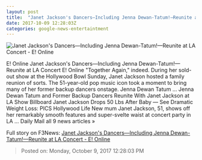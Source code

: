 ```yaml
---
layout: post
title:  "Janet Jackson's Dancers—Including Jenna Dewan-Tatum!—Reunite at LA Concert - E! Online"
date: 2017-10-09 12:28:03Z
categories: google-news-entertaintment
---
```


![Janet Jackson's Dancers—Including Jenna Dewan-Tatum!—Reunite at LA Concert - E! Online](http://akns-images.eonline.com/eol_images/Entire_Site/201799/rs_600x600-171009044609-600-Janet-Jackson-Jenna-Dewan-Tatum-JR-100917.jpg?downsize=450:*&crop=450:350;left,top)

E! Online Janet Jackson's Dancers—Including Jenna Dewan-Tatum!—Reunite at LA Concert E! Online "Together Again," indeed. During her sold-out show at the Hollywood Bowl Sunday, Janet Jackson hosted a family reunion of sorts. The 51-year-old pop music icon took a moment to bring many of her former backup dancers onstage. Jenna Dewan Tatum ... Jenna Dewan Tatum and Former Backup Dancers Reunite With Janet Jackson at LA Show Billboard Janet Jackson Drops 50 Lbs After Baby — See Dramatic Weight Loss: PICS Hollywood Life New mum Janet Jackson, 51, shows off her remarkably smooth features and super-svelte waist at concert party in LA ... Daily Mail all 9 news articles »


Full story on F3News: [Janet Jackson's Dancers—Including Jenna Dewan-Tatum!—Reunite at LA Concert - E! Online](http://www.f3nws.com/n/mcfDfD)

> Posted on: Monday, October 9, 2017 12:28:03 PM
